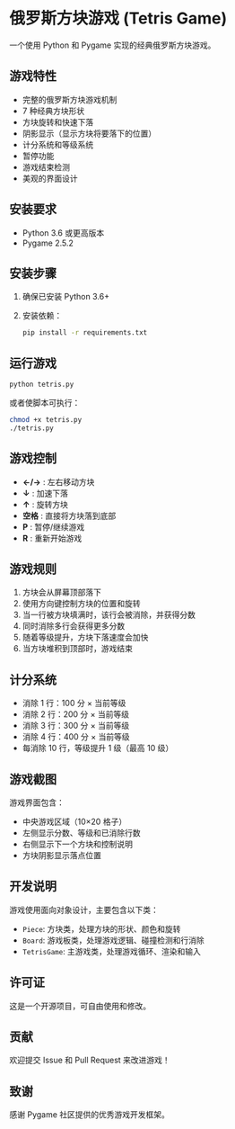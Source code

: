 # 俄罗斯方块游戏 (Tetris Game)

一个使用 Python 和 Pygame 实现的经典俄罗斯方块游戏。

## 游戏特性

- 完整的俄罗斯方块游戏机制
- 7 种经典方块形状
- 方块旋转和快速下落
- 阴影显示（显示方块将要落下的位置）
- 计分系统和等级系统
- 暂停功能
- 游戏结束检测
- 美观的界面设计

## 安装要求

- Python 3.6 或更高版本
- Pygame 2.5.2

## 安装步骤

1. 确保已安装 Python 3.6+

2. 安装依赖：
   ```bash
   pip install -r requirements.txt
   ```

## 运行游戏

```bash
python tetris.py
```

或者使脚本可执行：

```bash
chmod +x tetris.py
./tetris.py
```

## 游戏控制

- **←/→** : 左右移动方块
- **↓** : 加速下落
- **↑** : 旋转方块
- **空格** : 直接将方块落到底部
- **P** : 暂停/继续游戏
- **R** : 重新开始游戏

## 游戏规则

1. 方块会从屏幕顶部落下
2. 使用方向键控制方块的位置和旋转
3. 当一行被方块填满时，该行会被消除，并获得分数
4. 同时消除多行会获得更多分数
5. 随着等级提升，方块下落速度会加快
6. 当方块堆积到顶部时，游戏结束

## 计分系统

- 消除 1 行：100 分 × 当前等级
- 消除 2 行：200 分 × 当前等级
- 消除 3 行：300 分 × 当前等级
- 消除 4 行：400 分 × 当前等级
- 每消除 10 行，等级提升 1 级（最高 10 级）

## 游戏截图

游戏界面包含：
- 中央游戏区域（10×20 格子）
- 左侧显示分数、等级和已消除行数
- 右侧显示下一个方块和控制说明
- 方块阴影显示落点位置

## 开发说明

游戏使用面向对象设计，主要包含以下类：
- `Piece`: 方块类，处理方块的形状、颜色和旋转
- `Board`: 游戏板类，处理游戏逻辑、碰撞检测和行消除
- `TetrisGame`: 主游戏类，处理游戏循环、渲染和输入

## 许可证

这是一个开源项目，可自由使用和修改。

## 贡献

欢迎提交 Issue 和 Pull Request 来改进游戏！

## 致谢

感谢 Pygame 社区提供的优秀游戏开发框架。